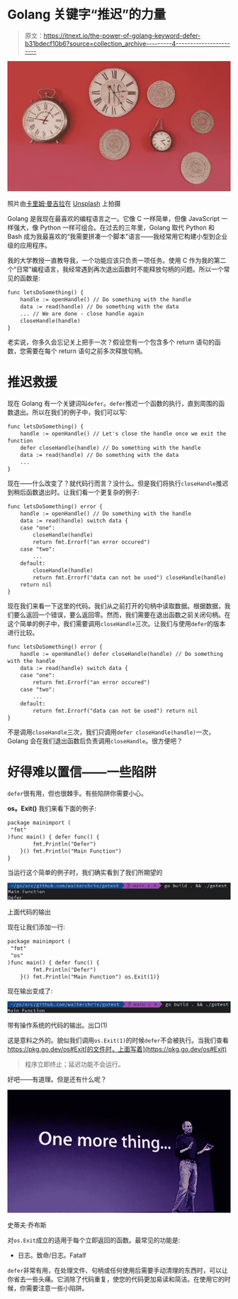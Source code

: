 # Golang 关键字“推迟”的力量

> 原文：<https://itnext.io/the-power-of-golang-keyword-defer-b31bdecf10b6?source=collection_archive---------4----------------------->

![](img/b9bf851594c1003219bb9ce9cc82bf85.png)

照片由[卡里姆·曼吉拉](https://unsplash.com/@karim_manjra?utm_source=unsplash&utm_medium=referral&utm_content=creditCopyText)在 [Unsplash](https://unsplash.com/s/photos/procrastination?utm_source=unsplash&utm_medium=referral&utm_content=creditCopyText) 上拍摄

Golang 是我现在最喜欢的编程语言之一。它像 C 一样简单，但像 JavaScript 一样强大，像 Python 一样可组合。在过去的三年里，Golang 取代 Python 和 Bash 成为我最喜欢的“我需要拼凑一个脚本”语言——我经常用它构建小型到企业级的应用程序。

我的大学教授一直教导我，一个功能应该只负责一项任务。使用 C 作为我的第二个“日常”编程语言，我经常遇到再次退出函数时不能释放句柄的问题。所以一个常见的函数是:

```
func letsDoSomething() {
    handle := openHandle() // Do something with the handle
    data := read(handle) // Do something with the data
    ... // We are done - close handle again
    closeHandle(handle)
}
```

老实说，你多久会忘记关上把手一次？假设您有一个包含多个 return 语句的函数，您需要在每个 return 语句之前多次释放句柄。

# 推迟救援

现在 Golang 有一个关键词叫`defer`。`defer`推迟一个函数的执行，直到周围的函数退出。所以在我们的例子中，我们可以写:

```
func letsDoSomething() {
    handle := openHandle() // Let's close the handle once we exit the function
    defer closeHandle(handle) // Do something with the handle
    data := read(handle) // Do something with the data
    ...
}
```

现在——什么改变了？就代码行而言？没什么。但是我们将执行`closeHandle`推迟到稍后函数退出时。让我们看一个更复杂的例子:

```
func letsDoSomething() error {
    handle := openHandle() // Do something with the handle
    data := read(handle) switch data {
    case "one":
        closeHandle(handle)
        return fmt.Errorf("an error occured")
    case "two":
        ...
    default:
        closeHandle(handle)
        return fmt.Errorf("data can not be used") closeHandle(handle)
    return nil
}
```

现在我们来看一下这里的代码。我们从之前打开的句柄中读取数据。根据数据，我们要么返回一个错误，要么返回零。然而，我们需要在退出函数之前关闭句柄。在这个简单的例子中，我们需要调用`closeHandle`三次。让我们与使用`defer`的版本进行比较。

```
func letsDoSomething() error {
    handle := openHandle() defer closeHandle(handle) // Do something with the handle
    data := read(handle) switch data {
    case "one":
        return fmt.Errorf("an error occured")
    case "two":
        ...
    default:
        return fmt.Errorf("data can not be used") return nil
}
```

不是调用`closeHandle`三次，我们只调用`defer closeHandle(handle)`一次，Golang 会在我们退出函数后负责调用`closeHandle`。很方便吧？

# 好得难以置信——一些陷阱

`defer`很有用，但也很棘手。有些陷阱你需要小心。

**os。Exit()** 我们来看下面的例子:

```
package mainimport (
 "fmt"
)func main() { defer func() {
        fmt.Println("Defer")
    }() fmt.Println("Main Function")
}
```

当运行这个简单的例子时，我们确实看到了我们所期望的

![](img/e152122dbfe00bdf6f2aa8fa153f17b7.png)

上面代码的输出

现在让我们添加一行:

```
package mainimport (
 "fmt"
 "os"
)func main() { defer func() {
        fmt.Println("Defer")
    }() fmt.Println("Main Function") os.Exit(1)}
```

现在输出变成了:

![](img/db9c42e4c887caf03bcf0fcf14ce442d.png)

带有操作系统的代码的输出。出口(1)

这是意料之外的。貌似我们调用`os.Exit(1)`的时候`defer`不会被执行。当我们查看 https://pkg.go.dev/os#Exit[的文件时，上面写着](https://pkg.go.dev/os#Exit)

> 程序立即终止；延迟功能不会运行。

好吧——有道理。但是还有什么呢？

![](img/5ea69b83e35003c22b2085e726e0f99e.png)

史蒂夫·乔布斯

对`os.Exit`成立的适用于每个立即返回的函数。最常见的功能是:

*   日志。致命/日志。Fatalf

`defer`非常有用，在处理文件、句柄或任何使用后需要手动清理的东西时，可以让你省去一些头痛。它消除了代码重复，使您的代码更加易读和简洁。在使用它的时候，你需要注意一些小陷阱。